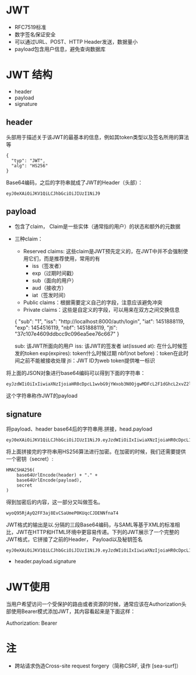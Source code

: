 
# JWT
* RFC7519标准
* 数字签名保证安全
* 可以通过URL、POST、HTTP Header发送，数据量小
* payload包含用户信息，避免查询数据库

# JWT 结构
* header
* payload
* signature

## header

头部用于描述关于该JWT的最基本的信息，例如其token类型以及签名所用的算法等

	{
	  "typ": "JWT",
	  "alg": "HS256"
	}

Base64编码，之后的字符串就成了JWT的Header（头部）：

	eyJ0eXAiOiJKV1QiLCJhbGciOiJIUzI1NiJ9

## payload

* 包含了claim， Claim是一些实体（通常指的用户）的状态和额外的元数据

* 三种claim：
	* Reserved claims: 这些claim是JWT预先定义的，在JWT中并不会强制使用它们，而是推荐使用，常用的有 
		* iss（签发者）
		* exp（过期时间戳）
		* sub（面向的用户）
		* aud（接收方）
		* iat（签发时间）
	* Public claims：根据需要定义自己的字段，注意应该避免冲突
	* Private claims：这些是自定义的字段，可以用来在双方之间交换信息

	
	{
	    "sub": "1",
	    "iss": "http://localhost:8000/auth/login",
	    "iat": 1451888119,
	    "exp": 1454516119,
	    "nbf": 1451888119,
	    "jti": "37c107e4609ddbcc9c096ea5ee76c667"
	}
	
	sub: 该JWT所面向的用户
	iss: 该JWT的签发者
	iat(issued at): 在什么时候签发的token
	exp(expires): token什么时候过期
	nbf(not before)：token在此时间之前不能被接收处理
	jti：JWT ID为web token提供唯一标识

将上面的JSON对象进行base64编码可以得到下面的字符串：

	eyJzdWIiOiIxIiwiaXNzIjoiaHR0cDpcL1wvbG9jYWxob3N0OjgwMDFcL2F1dGhcL2xvZ2luIiwiaWF0IjoxNDUxODg4MTE5LCJleHAiOjE0NTQ1MTYxMTksIm5iZiI6MTQ1MTg4ODExOSwianRpIjoiMzdjMTA3ZTQ2MDlkZGJjYzljMDk2ZWE1ZWU3NmM2NjcifQ

这个字符串称作JWT的payload

## signature

将payload、header base64后的字符串用.拼接，head.payload

	eyJ0eXAiOiJKV1QiLCJhbGciOiJIUzI1NiJ9.eyJzdWIiOiIxIiwiaXNzIjoiaHR0cDpcL1wvbG9jYWxob3N0OjgwMDFcL2F1dGhcL2xvZ2luIiwiaWF0IjoxNDUxODg4MTE5LCJleHAiOjE0NTQ1MTYxMTksIm5iZiI6MTQ1MTg4ODExOSwianRpIjoiMzdjMTA3ZTQ2MDlkZGJjYzljMDk2ZWE1ZWU3NmM2NjcifQ

将上面拼接完的字符串用HS256算法进行加密。在加密的时候，我们还需要提供一个密钥（secret）:

	HMACSHA256(
	    base64UrlEncode(header) + "." +
	    base64UrlEncode(payload),
	    secret
	)

得到加密后的内容，这一部分又叫做签名。

	wyoQ95RjAyQ2FF3aj8EvCSaUmeP0KUqcCJDENNfnaT4

JWT格式的输出是以.分隔的三段Base64编码，与SAML等基于XML的标准相比，JWT在HTTP和HTML环境中更容易传递。下列的JWT展示了一个完整的JWT格式，它拼接了之前的Header， Payload以及秘钥签名

	eyJ0eXAiOiJKV1QiLCJhbGciOiJIUzI1NiJ9.eyJzdWIiOiIxIiwiaXNzIjoiaHR0cDpcL1wvbG9jYWxob3N0OjgwMDFcL2F1dGhcL2xvZ2luIiwiaWF0IjoxNDUxODg4MTE5LCJleHAiOjE0NTQ1MTYxMTksIm5iZiI6MTQ1MTg4ODExOSwianRpIjoiMzdjMTA3ZTQ2MDlkZGJjYzljMDk2ZWE1ZWU3NmM2NjcifQ.wyoQ95RjAyQ2FF3aj8EvCSaUmeP0KUqcCJDENNfnaT4


* header.payload.signature

# JWT使用

当用户希望访问一个受保护的路由或者资源的时候，通常应该在Authorization头部使用Bearer模式添加JWT，其内容看起来是下面这样：

Authorization: Bearer <token>


# 注

* 跨站请求伪造Cross-site request forgery（简称CSRF, 读作 [sea-surf]）